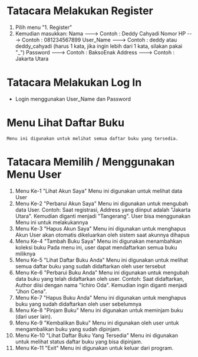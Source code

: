 # Tatacara Melakukan Register

1. Pilih menu "1. Register"
2. Kemudian masukkan:
    Nama        ---> Contoh : Deddy Cahyadi
    Nomor HP    ---> Contoh : 081234567899
    User_Name   ---> Contoh : deddy atau deddy_cahyadi (harus 1 kata, jika ingin lebih dari 1 kata, silakan pakai "_")
    Password    ---> Contoh : BaksoEnak
    Address     ---> Contoh : Jakarta Utara


# Tatacara Melakukan Log In
- Login menggunakan User_Name dan Password


# Menu Lihat Daftar Buku
    Menu ini digunakan untuk melihat semua daftar buku yang tersedia.


# Tatacara Memilih / Menggunakan Menu User
1. Menu Ke-1 "Lihat Akun Saya"
    Menu ini digunakan untuk melihat data User
2. Menu Ke-2 "Perbarui Akun Saya"
    Menu ini digunakan untuk mengubah data User.
    Contoh:
    Saat registrasi, Address yang diinput adalah "Jakarta Utara". Kemudian diganti menjadi "Tangerang".
    User bisa menggunakan Menu ini untuk melakukannya
3. Menu Ke-3 "Hapus Akun Saya"
    Menu ini digunakan untuk menghapus Akun
    User akan otomatis dikeluarkan oleh sistem saat akunnya dihapus
4. Menu Ke-4 "Tambah Buku Saya"
    Menu ini digunakan menambahkan koleksi buku
    Pada menu ini, user dapat mendaftarkan semua buku miliknya
5. Menu Ke-5 "Lihat Daftar Buku Anda"
    Menu ini digunakan untuk melihat semua daftar buku yang sudah didaftarkan oleh user tersebut
6. Menu Ke-6 "Perbarui Buku Anda"
    Menu ini digunakan untuk mengubah data buku yang telah didaftarkan oleh user.
    Contoh:
    Saat didaftarkan, Author diisi dengan nama "Ichiro Oda". Kemudian ingin diganti menjadi "Jhon Cena".
7. Menu Ke-7 "Hapus Buku Anda"
    Menu ini digunakan untuk menghapus buku yang sudah didaftarkan oleh user sebelumnya
8. Menu Ke-8 "Pinjam Buku"
    Menu ini digunakan untuk meminjam buku (dari user lain).
9. Menu Ke-9 "Kembalikan Buku"
    Menu ini digunakan oleh user untuk mengambalikan buku yang sudah dipinjam.
10. Menu Ke-10 "Lihat Daftar Buku Yang Tersedia"
    Menu ini digunakan untuk melihat status daftar buku yang bisa dipinjam.
11. Menu Ke-11 "Exit"
    Menu ini digunakan untuk keluar dari program.